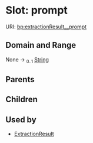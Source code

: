 
# Slot: prompt




URI: [bp:extractionResult__prompt](http://w3id.org/ontogpt/biological-process-templateextractionResult__prompt)


## Domain and Range

None &#8594;  <sub>0..1</sub> [String](types/String.md)

## Parents


## Children


## Used by

 * [ExtractionResult](ExtractionResult.md)
